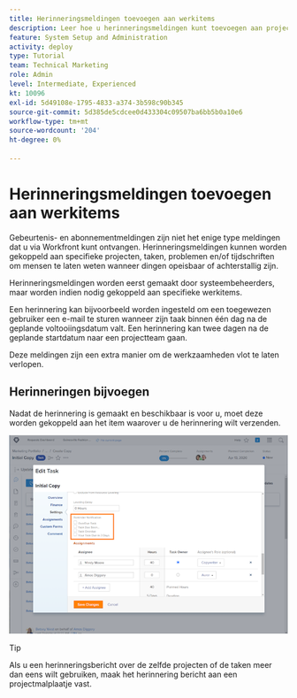 ```yaml
---
title: Herinneringsmeldingen toevoegen aan werkitems
description: Leer hoe u herinneringsmeldingen kunt toevoegen aan projecten, taken, problemen of tijdschriften om mensen te laten weten wanneer werk al dan niet moet worden uitgevoerd.
feature: System Setup and Administration
activity: deploy
type: Tutorial
team: Technical Marketing
role: Admin
level: Intermediate, Experienced
kt: 10096
exl-id: 5d49108e-1795-4833-a374-3b598c90b345
source-git-commit: 5d385de5cdcee0d433304c09507ba6bb5b0a10e6
workflow-type: tm+mt
source-wordcount: '204'
ht-degree: 0%

---
```


# Herinneringsmeldingen toevoegen aan werkitems

Gebeurtenis- en abonnementmeldingen zijn niet het enige type meldingen dat u via Workfront kunt ontvangen. Herinneringsmeldingen kunnen worden gekoppeld aan specifieke projecten, taken, problemen en/of tijdschriften om mensen te laten weten wanneer dingen opeisbaar of achterstallig zijn.

Herinneringsmeldingen worden eerst gemaakt door systeembeheerders, maar worden indien nodig gekoppeld aan specifieke werkitems.

Een herinnering kan bijvoorbeeld worden ingesteld om een toegewezen gebruiker een e-mail te sturen wanneer zijn taak binnen één dag na de geplande voltooiingsdatum valt. Een herinnering kan twee dagen na de geplande startdatum naar een projectteam gaan.

Deze meldingen zijn een extra manier om de werkzaamheden vlot te laten verlopen.

## Herinneringen bijvoegen

Nadat de herinnering is gemaakt en beschikbaar is voor u, moet deze worden gekoppeld aan het item waarover u de herinnering wilt verzenden.

![[!UICONTROL Reminder Notification] in de [!UICONTROL Edit Task] venster](assets/admin-fund-user-notifications-17.png)

>[!TIP]
>
>Als u een herinneringsbericht over de zelfde projecten of de taken meer dan eens wilt gebruiken, maak het herinnering bericht aan een projectmalplaatje vast.

<!---
learn more URLs
 Attach a reminder notification to an object
Automatic reminders vs. reminder notifications
--->
